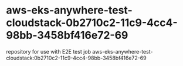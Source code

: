 # aws-eks-anywhere-test-cloudstack-0b2710c2-11c9-4cc4-98bb-3458bf416e72-69
repository for use with E2E test job aws-eks-anywhere-test-cloudstack:0b2710c2-11c9-4cc4-98bb-3458bf416e72-69
